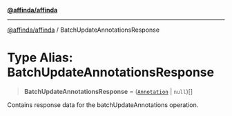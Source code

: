 [**@affinda/affinda**](../README.md)

***

[@affinda/affinda](../globals.md) / BatchUpdateAnnotationsResponse

# Type Alias: BatchUpdateAnnotationsResponse

> **BatchUpdateAnnotationsResponse** = ([`Annotation`](../interfaces/Annotation.md) \| `null`)[]

Contains response data for the batchUpdateAnnotations operation.
